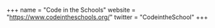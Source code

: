 +++
name = "Code in the Schools"
website = "https://www.codeintheschools.org/"
twitter = "CodeintheSchool"
+++